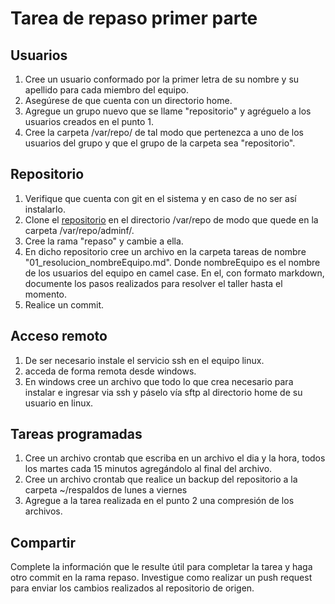 # Tarea de repaso primer parte

## Usuarios

1. Cree un usuario conformado por la primer letra de su nombre y su apellido para cada miembro del equipo.
2. Asegúrese de que cuenta con un directorio home.
3. Agregue un grupo nuevo que se llame "repositorio" y agréguelo a los usuarios creados en el punto 1.
4. Cree la carpeta /var/repo/ de tal modo que pertenezca a uno de los usuarios del grupo y que el grupo de la carpeta sea "repositorio".

## Repositorio

1. Verifique que cuenta con git en el sistema y en caso de no ser así instalarlo.
2. Clone el [repositorio](https://github.com/TecnologoInformatico/AdmInf.git) en el directorio /var/repo de modo que quede en la carpeta /var/repo/adminf/.
3. Cree la rama "repaso" y cambie a ella.
4. En dicho repositorio cree un archivo en la carpeta tareas de nombre "01_resolucion_nombreEquipo.md". Donde nombreEquipo es el nombre de los usuarios del equipo en camel case. En el, con formato markdown, documente los pasos realizados para resolver el taller hasta el momento.
5. Realice un commit.

## Acceso remoto

1. De ser necesario instale el servicio ssh en el equipo linux.
2. acceda de forma remota desde windows.
3. En windows cree un archivo que todo lo que crea necesario para instalar e ingresar via ssh y páselo vía sftp al directorio home de su usuario en linux.

## Tareas programadas

1. Cree un archivo crontab que escriba en un archivo el dia y la hora, todos los martes cada 15 minutos agregándolo al final del archivo.
2. Cree un archivo crontab que realice un backup del repositorio a la carpeta ~/respaldos de lunes a viernes
3. Agregue a la tarea realizada en el punto 2 una compresión de los archivos.

## Compartir

Complete la información que le resulte útil para completar la tarea y haga otro commit en la rama repaso.
Investigue como realizar un push request para enviar los cambios realizados al repositorio de origen.
